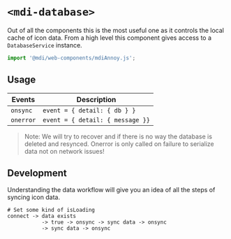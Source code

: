 # `<mdi-database>`

Out of all the components this is the most useful one as it controls the local cache of icon data. From a high level this component gives access to a `DatabaseService` instance.

```typescript
import '@mdi/web-components/mdiAnnoy.js';
```

## Usage

| Events | Description |
| ------ | ----------- |
| `onsync` | `event = { detail: { db } }` |
| `onerror` | `event = { detail: { message }}` |

> Note: We will try to recover and if there is no way the database is deleted and resynced. Onerror is only called on failure to serialize data not on network issues!


## Development

Understanding the data workflow will give you an idea of all the steps of syncing icon data.

```
# Set some kind of isLoading
connect -> data exists
           -> true -> onsync -> sync data -> onsync
           -> sync data -> onsync
```